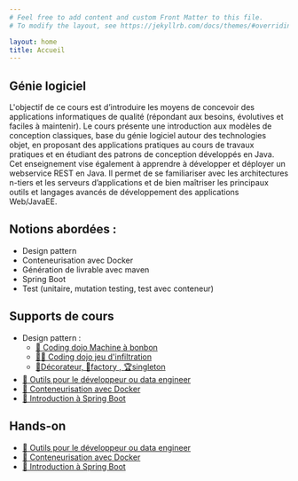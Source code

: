 ```yaml
---
# Feel free to add content and custom Front Matter to this file.
# To modify the layout, see https://jekyllrb.com/docs/themes/#overriding-theme-defaults

layout: home
title: Accueil
---
```


## Génie logiciel
L'objectif de ce cours est d’introduire les moyens de concevoir des applications informatiques de qualité (répondant aux besoins, évolutives et faciles à maintenir).
Le cours présente une introduction aux modèles de conception classiques, base du génie logiciel autour des technologies objet, en proposant des applications pratiques au cours de travaux pratiques et en étudiant des patrons de conception développés en Java. Cet enseignement vise également à apprendre à développer et déployer un webservice REST en Java. Il permet de se familiariser avec les architectures n-tiers et les serveurs d’applications et de bien maîtriser les principaux outils et langages avancés de développement des applications Web/JavaEE.

## Notions abordées :

- Design pattern
- Conteneurisation avec Docker
- Génération de livrable avec maven
- Spring Boot
- Test (unitaire, mutation testing, test avec conteneur)


## Supports de cours

- Design pattern :
  - [🍬 Coding dojo Machine à bonbon](lectures/coding%20dojo%201.html)
  - [🐱‍👤 Coding dojo jeu d'infiltration](lectures/coding%20dojo%202.html)
  - [🧁Décorateur, 🍕factory , 🏆singleton](lectures/decorateur.html)
- [🧰 Outils pour le développeur ou data engineer](lectures/outils_dev.html)
- [🐳 Conteneurisation avec Docker](lectures/docker.html)
- [🍃 Introduction à Spring Boot](lectures/spring_boot.html)

## Hands-on
- [🧰 Outils pour le développeur ou data engineer](hands-on/hands-on-outil-dev.html)
- [🐳 Conteneurisation avec Docker](hands-on/hands-on-docker.html)
- [🍃 Introduction à Spring Boot](hands-on/hands-on-spring-boot.md)